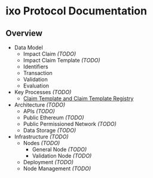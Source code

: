 # ixo Protocol Documentation

## Overview
* Data Model
  * Impact Claim *(TODO)*
  * Impact Claim Template *(TODO)*
  * Identifiers
  * Transaction
  * Validation
  * Evaluation
* Key Processes *(TODO)*
  * [Claim Template and Claim Template Registry](https://github.com/ixofoundation/documentation/blob/master/components/Claim%20Template%20and%20Claim%20Template%20Registry.md)
 * Architecture *(TODO)*
   * APIs *(TODO)*
   * Public Ethereum *(TODO)*
   * Public Permissioned Network *(TODO)*
   * Data Storage *(TODO)*
 * Infrastructure *(TODO)*
   * Nodes *(TODO)*
     * General Node *(TODO)*
     * Validation Node *(TODO)*
   * Deployment *(TODO)*
   * Node Management *(TODO)*

   